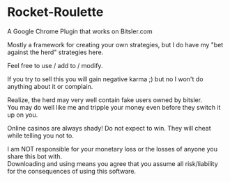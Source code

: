 # Rocket-Roulette
A Google Chrome Plugin that works on Bitsler.com

Mostly a framework for creating your own strategies, but I do have my "bet against the herd" strategies here.

Feel free to use / add to / modify.

If you try to sell this you will gain negative karma ;) but no I won't do anything about it or complain.

Realize, the herd may very well contain fake users owned by bitsler.  
You may do well like me and tripple your money even before they switch it up on you.

Online casinos are always shady! Do not expect to win.  They will cheat while telling you not to.

I am NOT responsible for your monetary loss or the losses of anyone you share this bot with.  
Downloading and using means you agree that you assume all risk/liability for the consequences of using this software.

